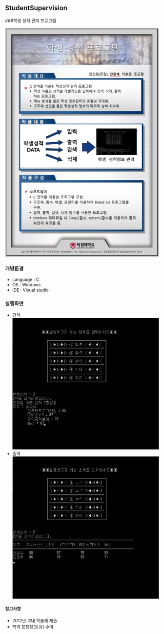 ## StudentSupervision
###학생 성적 관리 프로그램

![학생관리](./DOCS/image/leaflet.PNG)

### 개발환경
* Language : C
* OS : Windows
* IDE : Visual studio

### 실행화면
* 검색
![검색](./DOCS/image/search.jpg)
* 출력
![출력](./DOCS/image/output.jpg)

#### 참고사항
* 2012년 교내 학술제 제출
* 학과 표창장(동상) 수여
